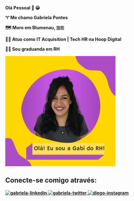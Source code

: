    <b>Olá Pessoal 👋 :grinning:	 
    
    
   :aries: <b>Me chamo Gabriela Pontes
   
   :world_map: <b>Moro em Blumenau, 🇧🇷	
   
   :woman_technologist: <b>Atuo como IT Acquisition | Tech HR na Hoop Digital 	
   
   :woman_student: <b>Sou graduanda em RH 
  
   ![Gabriela](https://github.com/pontesgabriela/pontesgabriela/blob/bf71d619c9aa7b114069257797766b06f12707b0/Gabriela1.jpg)
  
## Conecte-se comigo através:
<a href="https://www.linkedin.com/in/gabrielapontesrh/" target="_blank">
<img align="center" alt="gabriela-linkedin" height="30" width="40" src="https://upload.wikimedia.org/wikipedia/commons/e/e9/Linkedin_icon.svg" style="max-width:100%;">
</a>
<a href="https://www.twitter.com/gabi_dorh/" target="_blank">
<img align="center" alt="gabriela-twitter" height="30" width="40" src="https://github.com/johan/svg-cleanups/blob/master/logos/twitter.svg" style="max-width:100%;">
</a>
<a href="https://www.instagram.com/cravocanela.gabs/" target="_blank">
<img align="center" alt="diego-instagram" height="30" width="40" src="https://camo.githubusercontent.com/c9dacf0f25a1489fdbc6c0d2b41cda58b77fa210a13a886d6f99e027adfbd358/68747470733a2f2f6564656e742e6769746875622e696f2f537570657254696e7949636f6e732f696d616765732f7376672f696e7374616772616d2e737667" style="max-width:100%;">
</a>
<!--
**pontesgabriela/pontesgabriela** is a ✨ _special_ ✨ repository because its `README.md` (this file) appears on your GitHub profile.

Here are some ideas to get you started:

- 🔭 I’m currently working on ...
- 🌱 I’m currently learning ...
- 👯 I’m looking to collaborate on ...
- 🤔 I’m looking for help with ...
- 💬 Ask me about ...
- 📫 How to reach me: ...
- 😄 Pronouns: ...
- ⚡ Fun fact: ...
-->

